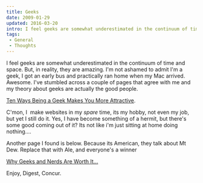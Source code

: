```yaml
---
title: Geeks
date: 2009-01-29
updated: 2016-03-20
intro: I feel geeks are somewhat underestimated in the continuum of time and space. But, in reality, they are amazing. I'm not ashamed to admit I'm a geek, I got an ...
tags:
 - General
 - Thoughts
---
```


<p>I feel geeks are somewhat underestimated in the continuum of time and space. But, in reality, they are amazing. I'm not ashamed to admit I'm a geek, I got an early bus and practically ran home when my Mac arrived. Awesome. I've stumbled across a couple of pages that agree with me and my theory about geeks are actually the good people.</p>

<p><a href="http://mingle2.com/blog/view/10-ways-being-a-geek-makes-you-more-attractive" target="_blank">Ten Ways Being a Geek Makes You More Attractive</a>.</p>







<p>C'mon, I&nbsp; make websites in my <em>spare</em> time, its my hobby, not even my job, but yet I&nbsp;still do it. Yes, I&nbsp;have become something of a hermit, but there's some good coming out of it? Its not like i'm just sitting at home doing nothing....</p>







<p>Another page I&nbsp;found is below. Because its American, they talk about Mt Dew. Replace that with Ale, and everyone's a winner</p>







<p><a href="http://www.craigslist.org/about/best/sfo/66795671.html" target="_blank">Why Geeks and Nerds Are Worth It...</a></p>







<p>Enjoy, Digest, Concur.</p>